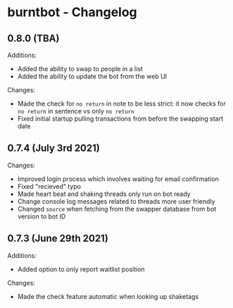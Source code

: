 # burntbot - Changelog

## 0.8.0 (TBA)
Additions:
* Added the ability to swap to people in a list
* Added the ability to update the bot from the web UI

Changes:
* Made the check for `no return` in note to be less strict: it now checks for `no return` in sentence vs only `no return`
* Fixed initial startup pulling transactions from before the swapping start date

## 0.7.4 (July 3rd 2021)
Changes:
* Improved login process which involves waiting for email confirmation
* Fixed "recieved" typo
* Made heart beat and shaking threads only run on bot ready
* Change console log messages related to threads more user friendly
* Changed `source` when fetching from the swapper database from bot version to bot ID

## 0.7.3 (June 29th 2021)
Additions:
* Added option to only report waitlist position

Changes:
* Made the check feature automatic when looking up shaketags